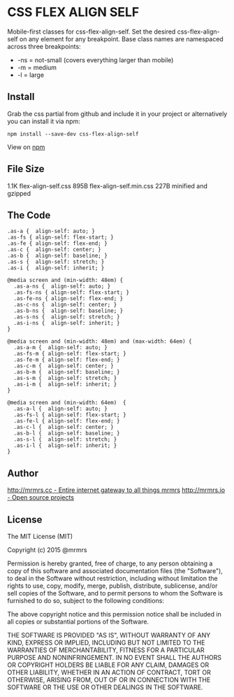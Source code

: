 # CSS FLEX ALIGN SELF

  Mobile-first classes for css-flex-align-self.
  Set the desired css-flex-align-self on any element for any breakpoint.
  Base class names are namespaced across three breakpoints:

*  -ns = not-small (covers everything larger than mobile)
*  -m  = medium
*  -l  = large

## Install
Grab the css partial from github and include it in your project or alternatively
you can install it via npm:
```
npm install --save-dev css-flex-align-self
```
View on [npm](https://www.npmjs.org/package/css-flex-align-self)


## File Size

1.1K flex-align-self.css
895B flex-align-self.min.css
227B minified and gzipped

## The Code
```
.as-a {  align-self: auto; }
.as-fs { align-self: flex-start; }
.as-fe { align-self: flex-end; }
.as-c {  align-self: center; }
.as-b {  align-self: baseline; }
.as-s {  align-self: stretch; }
.as-i {  align-self: inherit; }

@media screen and (min-width: 48em) {
  .as-a-ns {  align-self: auto; }
  .as-fs-ns { align-self: flex-start; }
  .as-fe-ns { align-self: flex-end; }
  .as-c-ns {  align-self: center; }
  .as-b-ns {  align-self: baseline; }
  .as-s-ns {  align-self: stretch; }
  .as-i-ns {  align-self: inherit; }
}

@media screen and (min-width: 48em) and (max-width: 64em) {
  .as-a-m {  align-self: auto; }
  .as-fs-m { align-self: flex-start; }
  .as-fe-m { align-self: flex-end; }
  .as-c-m {  align-self: center; }
  .as-b-m {  align-self: baseline; }
  .as-s-m {  align-self: stretch; }
  .as-i-m {  align-self: inherit; }
}

@media screen and (min-width: 64em)  {
  .as-a-l {  align-self: auto; }
  .as-fs-l { align-self: flex-start; }
  .as-fe-l { align-self: flex-end; }
  .as-c-l {  align-self: center; }
  .as-b-l {  align-self: baseline; }
  .as-s-l {  align-self: stretch; }
  .as-i-l {  align-self: inherit; }
}

```

## Author

[http://mrmrs.cc - Entire internet gateway to all things mrmrs](http://mrmrs.cc)
[http://mrmrs.io - Open source projects](http://mrmrs.io)

## License

The MIT License (MIT)

Copyright (c) 2015 @mrmrs

Permission is hereby granted, free of charge, to any person obtaining a copy
of this software and associated documentation files (the "Software"), to deal
in the Software without restriction, including without limitation the rights
to use, copy, modify, merge, publish, distribute, sublicense, and/or sell
copies of the Software, and to permit persons to whom the Software is
furnished to do so, subject to the following conditions:

The above copyright notice and this permission notice shall be included in
all copies or substantial portions of the Software.

THE SOFTWARE IS PROVIDED "AS IS", WITHOUT WARRANTY OF ANY KIND, EXPRESS OR
IMPLIED, INCLUDING BUT NOT LIMITED TO THE WARRANTIES OF MERCHANTABILITY,
FITNESS FOR A PARTICULAR PURPOSE AND NONINFRINGEMENT. IN NO EVENT SHALL THE
AUTHORS OR COPYRIGHT HOLDERS BE LIABLE FOR ANY CLAIM, DAMAGES OR OTHER
LIABILITY, WHETHER IN AN ACTION OF CONTRACT, TORT OR OTHERWISE, ARISING FROM,
OUT OF OR IN CONNECTION WITH THE SOFTWARE OR THE USE OR OTHER DEALINGS IN
THE SOFTWARE.

